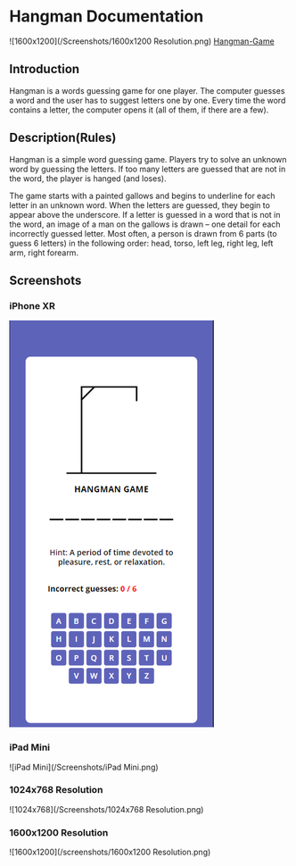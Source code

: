 # Hangman Documentation
![1600x1200](/Screenshots/1600x1200 Resolution.png)
[Hangman-Game](https://munchedbox23.github.io/Hangman-Game/)

## Introduction
Hangman is a words guessing game for one player. The computer guesses a word and the user has to suggest letters one by one. Every time the word contains a letter, the computer opens it (all of them, if there are a few). 

## Description(Rules)
Hangman is a simple word guessing game. Players try to solve an unknown word by guessing the letters. If too many letters are guessed that are not in the word, the player is hanged (and loses).

The game starts with a painted gallows and begins to underline for each letter in an unknown word. When the letters are guessed, they begin to appear above the underscore. If a letter is guessed in a word that is not in the word, an image of a man on the gallows is drawn – one detail for each incorrectly guessed letter. Most often, a person is drawn from 6 parts (to guess 6 letters) in the following order: head, torso, left leg, right leg, left arm, right forearm.

## Screenshots

### iPhone XR
![iPhone SE](/Screenshots/IPhoneXR.png)

### iPad Mini
![iPad Mini](/Screenshots/iPad Mini.png)

### 1024x768 Resolution
![1024x768](/Screenshots/1024x768 Resolution.png)

### 1600x1200 Resolution
![1600x1200](/screenshots/1600x1200 Resolution.png)
